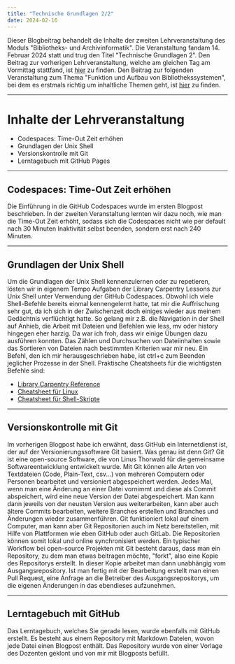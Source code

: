 ```yaml
---
title: "Technische Grundlagen 2/2"
date: 2024-02-16
---
```

Dieser Blogbeitrag behandelt die Inhalte der zweiten Lehrveranstaltung des Moduls "Bibliotheks- und Archivinformatik". Die Veranstaltung fandam 14. Februar 2024 statt und trug den Titel "Technische Grundlagen 2".
Den Beitrag zur vorherigen Lehrveranstaltung, welche am gleichen Tag am Vormittag stattfand, ist [hier](https://anna-staub.github.io/lerntagebuch_bain/2024/02/15/grundlagen1.html) zu finden.
Den Beitrag zur folgenden Veranstaltung zum Thema "Funktion und Aufbau von Bibliothekssystemen", bei dem es erstmals richtig um inhaltliche Themen geht, ist [hier](https://anna-staub.github.io/lerntagebuch_bain/2024/02/27/bibliothekssysteme.html) zu finden.

-----

# Inhalte der Lehrveranstaltung
- Codespaces: Time-Out Zeit erhöhen
- Grundlagen der Unix Shell
- Versionskontrolle mit Git
- Lerntagebuch mit GitHub Pages

-----

## Codespaces: Time-Out Zeit erhöhen
Die Einführung in die GitHub Codespaces wurde im ersten Blogpost beschrieben. In der zweiten Veranstaltung lernten wir dazu noch, wie man die Time-Out Zeit erhöht, sodass sich die Codespaces nicht wie per default nach 30 Minuten Inaktivität selbst beenden, sondern erst nach 240 Minuten.

-----

## Grundlagen der Unix Shell
Um die Grundlagen der Unix Shell kennenzulernen oder zu repetieren, lösten wir in eigenem Tempo Aufgaben der Library Carpentry Lessons zur Unix Shell unter Verwendung der GitHub Codespaces. Obwohl ich viele Shell-Befehle bereits einmal kennengelernt hatte, tat mir die Auffrischung sehr gut, da ich sich in der Zwischenzeit doch einiges wieder aus meinem Gedächtnis verflüchtigt hatte. So gelang mir z.B. die Navigation in der Shell auf Anhieb, die Arbeit mit Dateien und Befehlen wie less, mv oder history hingegen eher harzig. Da war ich froh, dass wir einige Übungen dazu ausführen konnten. Das Zählen und Durchsuchen von Dateiinhalten sowie das Sortieren von Dateien nach bestimmten Kriterien war mir neu.
Ein Befehl, den ich mir herausgeschrieben habe, ist ctrl+c zum Beenden jeglicher Prozesse in der Shell. Praktische Cheatsheets für die wichtigsten Befehle sind:
-	[Library Carpentry Reference](https://librarycarpentry.org/lc-shell/reference.html)
-	[Cheatsheet für Linux](https://devhints.io/linux)
-	[Cheatsheet für Shell-Skripte](https://devhints.io/bash)

-----

## Versionskontrolle mit Git
Im vorherigen Blogpost habe ich erwähnt, dass GitHub ein Internetdienst ist, der auf der Versionierungssoftware Git basiert. Was genau ist denn Git?
Git ist eine open-source Software, die von Linus Thorwald für die gemeinsame Softwareentwicklung entwickelt wurde. Mit Git können alle Arten von Textdateien (Code, Plain-Text, csv...) von mehreren Computern oder Personen bearbeitet und versioniert abgespeichert werden. Jedes Mal, wenn man eine Änderung an einer Datei vornimmt und diese als Commit abspeichert, wird eine neue Version der Datei abgespeichert. Man kann dann jeweils von der neusten Version aus weiterarbeiten, kann aber auch ältere Commits bearbeiten, weitere Branches erstellen und Branches und Änderungen wieder zusammenführen. Git funktioniert lokal auf einem Computer, man kann aber Git Repositorien auch im Netz bereitstellen, mit Hilfe von Plattformen wie eben GitHub oder auch GitLab. Die Repositorien können somit lokal und online synchronisiert werden.
Ein typischer Workflow bei open-source Projekten mit Git besteht daraus, dass man ein Repository, zu dem man etwas beitragen möchte, "forkt", also eine Kopie des Repositorys erstellt. In dieser Kopie arbeitet man dann unabhängig vom Ausgangsrepository. Ist man fertig mit der Bearbeitung erstellt man einen Pull Request, eine Anfrage an die Betreiber des Ausgangsrepositorys, um die eigenen Änderungen in das ebendieses aufzunehmen.

-----

## Lerntagebuch mit GitHub
Das Lerntagebuch, welches Sie gerade lesen, wurde ebenfalls mit GitHub erstellt. Es besteht aus einem Repository mit Markdown Dateien, wovon jede Datei einen Blogpost enthält. Das Repository wurde von einer Vorlage des Dozenten geklont und von mir mit Blogposts befüllt.
